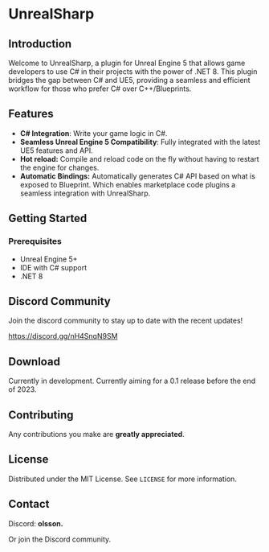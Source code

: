 # UnrealSharp

## Introduction
Welcome to UnrealSharp, a plugin for Unreal Engine 5 that allows game developers to use C# in their projects with the power of .NET 8. This plugin bridges the gap between C# and UE5, providing a seamless and efficient workflow for those who prefer C# over C++/Blueprints.

## Features
- **C# Integration**: Write your game logic in C#.
- **Seamless Unreal Engine 5 Compatibility**: Fully integrated with the latest UE5 features and API.
- **Hot reload:** Compile and reload code on the fly without having to restart the engine for changes.
- **Automatic Bindings:** Automatically generates C# API based on what is exposed to Blueprint. Which enables marketplace code plugins a seamless integration with UnrealSharp.

## Getting Started
### Prerequisites
- Unreal Engine 5+
- IDE with C# support
- .NET 8

## Discord Community 
Join the discord community to stay up to date with the recent updates!

https://discord.gg/nH4SnqN9SM

## Download
Currently in development. Currently aiming for a 0.1 release before the end of 2023.

## Contributing
Any contributions you make are **greatly appreciated**.

## License
Distributed under the MIT License. See `LICENSE` for more information.

## Contact
Discord: **olsson.**

Or join the Discord community.
